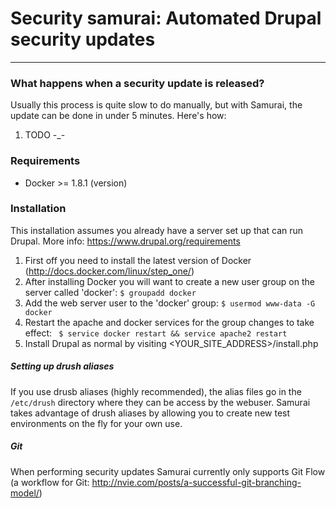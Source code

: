 # Security samurai: Automated Drupal security updates
---

### What happens when a security update is released?
Usually this process is quite slow to do manually, but with Samurai, the update can be done in under 5 minutes. Here's how:
1. TODO  -_-

### Requirements
 - Docker >= 1.8.1 (version)

### Installation
This installation assumes you already have a server set up that can run Drupal. More info: https://www.drupal.org/requirements
1. First off you need to install the latest version of Docker (http://docs.docker.com/linux/step_one/)
2. After installing Docker you will want to create a new user group on the server called 'docker': ``` $ groupadd docker ```
3. Add the web server user to the 'docker' group: ``` $ usermod www-data -G docker ```
4. Restart the apache and docker services for the group changes to take effect: ``` $ service docker restart && service apache2 restart```
5. Install Drupal as normal by visiting <YOUR_SITE_ADDRESS>/install.php

##### Setting up drush aliases
If you use drusb aliases (highly recommended), the alias files go in the ``` /etc/drush ``` directory where they can be access by the webuser.
Samurai takes advantage of drush aliases by allowing you to create new test environments on the fly for your own use.

##### Git
When performing security updates Samurai currently only supports Git Flow (a workflow for Git: http://nvie.com/posts/a-successful-git-branching-model/)
